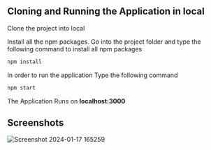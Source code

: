 ## Cloning and Running the Application in local

Clone the project into local

Install all the npm packages. Go into the project folder and type the following command to install all npm packages

```bash
npm install
```

In order to run the application Type the following command

```bash
npm start
```

The Application Runs on **localhost:3000**

## Screenshots
![Screenshot 2024-01-17 165259](https://github.com/satwiksharma160/react-calculator/assets/112326512/0c33c750-182a-4fad-81dc-42b47d041be8)
